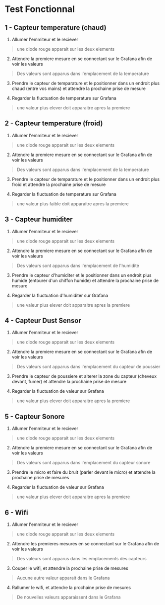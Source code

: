 # Test Fonctionnal

## 1 - Capteur temperature (chaud)

1. Allumer l'emmiteur et le reciever
> une diode rouge apparait sur les deux elements

2. Attendre la premiere mesure en se connectant sur le Grafana afin de voir les valeurs
> Des valeurs sont apparus dans l'emplacement de la temperature

3. Prendre le capteur de temparature et le positionner dans un endroit plus chaud (entre vos mains) et attendre la prochaine prise de mesure
>

4. Regarder la fluctuation de temperature sur Grafana
> une valeur plus elever doit apparaitre apres la premiere



## 2 - Capteur temperature (froid)

1. Allumer l'emmiteur et le reciever
> une diode rouge apparait sur les deux elements

2. Attendre la premiere mesure en se connectant sur le Grafana afin de voir les valeurs
> Des valeurs sont apparus dans l'emplacement de la temperature

3. Prendre le capteur de temparature et le positionner dans un endroit plus froid et attendre la prochaine prise de mesure
>

4. Regarder la fluctuation de temperature sur Grafana
> une valeur plus faible doit apparaitre apres la premiere


## 3 - Capteur humiditer

1. Allumer l'emmiteur et le reciever
> une diode rouge apparait sur les deux elements

2. Attendre la premiere mesure en se connectant sur le Grafana afin de voir les valeurs
> Des valeurs sont apparus dans l'emplacement de l'humidité

3. Prendre le capteur d'humiditer et le positionner dans un endroit plus humide (entourer d'un chiffon humide) et attendre la prochaine prise de mesure
>

4. Regarder la fluctuation d'humiditer sur Grafana
> une valeur plus elever doit apparaitre apres la premiere


## 4 - Capteur Dust Sensor

1. Allumer l'emmiteur et le reciever
> une diode rouge apparait sur les deux elements

2. Attendre la premiere mesure en se connectant sur le Grafana afin de voir les valeurs
> Des valeurs sont apparus dans l'emplacement du capteur de poussier

3. Prendre le capteur de poussiere et alterer la zone du capteur (cheveux devant, fumer) et attendre la prochaine prise de mesure
>

4. Regarder la fluctuation de valeur sur Grafana
> une valeur plus elever doit apparaitre apres la premiere

## 5 - Capteur Sonore

1. Allumer l'emmiteur et le reciever
> une diode rouge apparait sur les deux elements

2. Attendre la premiere mesure en se connectant sur le Grafana afin de voir les valeurs
> Des valeurs sont apparus dans l'emplacement du capteur sonore

3. Prendre le micro et faire du bruit (parler devant le micro) et attendre la prochaine prise de mesures
>

4. Regarder la fluctuation de valeur sur Grafana
> une valeur plus elever doit apparaitre apres la premiere

## 6 - Wifi

1. Allumer l'emmiteur et le reciever
> une diode rouge apparait sur les deux elements

2. Attendre les premieres mesures en se connectant sur le Grafana afin de voir les valeurs
> Des valeurs sont apparus dans les emplacements des capteurs

3. Couper le wifi, et attendre la prochaine prise de mesures
> Aucune autre valeur apparait dans le Grafana

4. Rallumer le wifi, et attendre la prochaine prise de mesures
> De nouvelles valeurs apparaissent dans le Grafana

